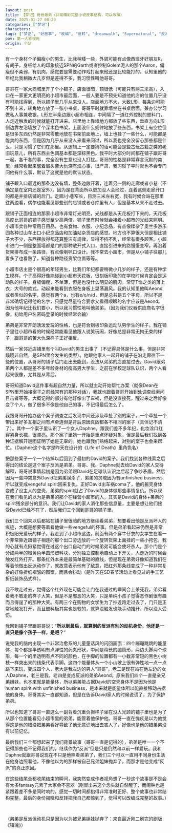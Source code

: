 ```yaml
---
layout: post
title: 【梦记】哥哥弟弟（非常精彩完整小说故事结构，可以改编）
date: 2025-01-27 08:20
categories: ["梦记"]
characters: 
tags: ["梦记", "好故事", "改编", "反转", "dreamwalk", "Supernatural", "反派"]
pov: 第一人称视角
origin: 个站
---
```


有一个身材个子偏瘦小的男生，比我稍矮一些，外貌可能有点像西班牙好朋友R，有胡子，身板给人的印象接近SPN的Garth或者控制Golem泥人的那个Aaron，偏瘦但不柔弱，有肌肉，感觉要是需要动作戏打起来他还是比较能打的。认知里他的年纪比我稍微大几岁但是差得不多，我习惯性叫他哥哥。

哥哥在一家大商城里开了个小铺子，店面很暗，顶很低（可能只有两三米高），入口在一家更大更明亮的小超市最后面，一般人要是不预先知道他的店的位置几乎没有可能找得到，所以铺子里几乎从来没人。店面地方不大，大致L形，每条边可能不到十米，转角地方放了一张小书桌，哥哥平时就靠墙坐在书桌后面，兼办公学习做私人事兼收银。L形左半条边跟小超市相连，中间隔了一道红外控制的塑料门，人走近触发的时候就能打开进来。店里地上靠墙地方都放了些东西，垂直方向L形侧边靠左沿墙放了个深木色书架，上面没什么规律地放了些东西，书架上有空位但是很多东西仍然是非常零散地放在书架前面地上，墙上也挂了一些什么，可能都是能卖的东西，但是因为几乎从来没人来看来问过，所以我也完全没留心那些都是什么，只是习惯了它们在那里。从逻辑上一定要猜的话可能会是些古玩古籍之类的老旧玩意儿，所有东西主色调基本都是深棕黑色。我平时大部分时间都在铺子跟哥哥一起，各干各的事，完全没有生意也没人打扰。哥哥的性格是非常寡言沉默的类型，经常看起来皱着眉头苦大仇深有烦心事，很严肃，我习惯了平时就也不会专门问他有什么事，默认了这就是他的默认状态。

铺子跟入口最远的那条边没有墙，整条边敞开着，连着另一侧的走廊或者小巷（不确定是在室内还是室外）。因为是在背面所以更加没人会经过，连着这侧走廊开口的都是并排店铺的后门。走廊/小巷窄长，目测三米左右宽，我有时候会站在那里往两边看，偶尔也能看见那些别的店铺或者仓库里有人，但是基本从来不走过去。

跟铺子正面相连的那家小超市非常灯光明亮，光线都是从天花板打下来的，天花板高度比哥哥的铺子感觉至少高两倍，铺子里有时候就会接着小超市的光线来照明。小超市卖各种常用日用品，也有食物、衣服、小纪念品，有点像糅杂了奥兰多游乐园各种过山车出口小纪念品店和加油站杂货店的感觉。地方也不算很大但是相比铺子大不少，东西摆放得都还算整洁有规律，显得不挤不乱，经常有很多顾客。小超市进门一侧是整面墙都是门的那种敞开式入口，直接引进来的路慢慢变窄，再沿着货架排布成一条路径，有点像喇叭口设计。我不常去小超市，但是从小铺子往那儿看多了也看熟了，知道各种路径货架位置等等。

小超市店主是个很高的年轻男生，比我们年纪都要稍微小几岁的样子，还是有种学生模样。个子高得好像能碰到小超市天花板，很刻板印象的在学校时候肯定会是运动队的样子。身板偏瘦，不单薄，但是也没什么明显的肌肉。常穿T恤之类的薄上衣，大号的款式，动起来能看到衣服在身板上晃荡漏风。我的认知里他叫Aeond或者类似的名字，感觉有两个a，也有e/o/n/d，但是总共是五个字母，所以不是非常确切记得他的名字，只感觉尽量符合要求又看得顺眼的名字应该是Aeond。因为他年纪比我们要小，所以我习惯性地叫他弟弟。（因为我们仪器供应商名字很像，初始用户名密码登录的时候经常会输）

弟弟是非常开朗活泼爱玩的性格，也是符合刻板印象运动队男学生的样子。我在铺子里往小超市看的时候经常能看见他跟人说笑玩闹，好像总是非常无拘无束的样子，跟哥哥的苦大仇深样子正好相反。

然后一家邻近店铺里有个叫David的男生出事了（不记得具体是什么事，但是非常蹊跷非自然，是SPN里会发生的类型）。他跟他家人一起开的铺子在沿走廊往下一些的位置，从哥哥的铺子后门走出去能到，没法从弟弟的店直接过去。David跟弟弟两个人都是差不多年龄身材的瘦高男大学生，之前在学校足球队认识，两个人看起来很像，尤其是从背后。

哥哥知道David这件事有超自然力量，所以就主动开始帮忙办案（就像Dean在SPN里开始接案子之前经常有的那种对话），我就也跟着哥哥开始到处调查线索问目击者等等。大概记得的部分有他好像出了车祸，但是没直接死，醒过来之后好像变了个人，做了很多不像是他自己的事，不记得最后怎么了。

我跟哥哥开始办这个案子调查之后发现中间还涉及牵扯了别的案子，一个牵扯一个带出来好多互相之间有点牵连但是背后原因真凶都各不相同的案子（具体记不清了）。其中一个案子里认识了一个女人Daphne，跟我们差不多年纪，化妆涂口红穿紧身长裙，很漂亮。那个案子里她一开始是重点怀疑对象，但是最后我们找到各种证据解开谜团证明了她是无辜的。她也跟我们熟络起来，对别的案子也会来帮忙。（Daphne这个名字是昨天在设计的《Life of Death》里角色名）

把那些案子一个一个结掉以后回到了最初的David的案子。我们找到各种线索之后得出的结论是这个案子反派是弟弟。哥哥、我、Daphne就去给David的家人交待解释，哥哥说事情起初是因为弟弟跟David在足球队认识之后起了争吵矛盾，然后因为一些冲突意外David把弟弟误杀了，弟弟的灵魂因为有unfinished business所以就变成vengeful spirit回来复仇。正好David出车祸coma了，他的躯壳身体变成了没主人的空壳，弟弟的spirit就占了David的身体做那些事情复仇。所以现在我们看见的以为是弟弟的那个在经营小超市的人，其实是David的身体+弟弟的spirit残余部分的意识。我们让David的家人消化那些信息量，主要是想让他们接受David已经不在了，然后我们三个回到哥哥的铺子里。

我们三个回来以后都站在铺子里很暗的地方继续看弟弟，想要看出他是反派坏人的痕迹，大概是想要等着看他做一些vengeful的坏事。但是弟弟看起来仍然是非常积极阳光爱玩的样子。我走到了小超市这边，前面有两个穿牛仔衣的女学生在看一个非常靠近跟铺子相连的那个出口旁边放的一个旋转货架上面挂的一些小挎包，我的心就有点揪紧觉得在过这个出口自动门的时候弟弟可能会使坏杀人。那个门是个分成两半的橙黄色半圆形塑料块，分别独立控制地自动上下开关，人走近的时候会触发红外打开。那条红外本来是最简单基础的直线，但是现在弟弟好像知道我们在等着他做出反派动作了，就故意表示他有了敌意，把红外那条线变成了一种非常复杂的好像折纸褶皱的图案，而且会抖动（是昨天在SD春节活动上看见过的手工艺折纸装饰品式样）。

我不敢走过去，觉得这个红外现在可能会让门在我通过的瞬间合上杀死我，弟弟看着我不敢走的样子大笑，但是不是邪恶的大笑，只是单纯小孩子觉得恶作剧很有趣而且得逞了的那种大笑。有两三个在购物的女学生为了抄近路走过去了，门只是正常地触发打开，而且塑料板其实也是软的，就算没触发也能手动推开，所以没人受伤。

我回到铺子里跟哥哥说：“**所以到最后，就算别的反派有别的动机身份，他还是一直只是像个孩子一样，是吧？**”

说完我的脑内出现一个非常治愈系的儿童童话风的闪回画面：四个蹦蹦跳跳的能量体，每个都是半透明有点弹性的药丸形状，中间是稍长的圆筒形，两边头脚两个球形，每一个的半透明有点不同的颜色，在手脚的位置都有一小截非常短的黑色小树枝一样突出来的线条代表手脚。这四个能量体从一个小山坡上很有弹性地一点一点跳下来玩，变成四个人，老大是我左边的男人“哥哥”，老二是现在站在他左边的女人Daphne，老三是我，老四是变成反派的弟弟Aeond。原来我们四个一直是亲兄弟姐妹，也本来就是能量体，所以弟弟能占据David的空壳身体不是因为他是human spirit with unfinished business，是本来就是能量体所以能直接移动占据他的身体。哥哥其实一直都知道，但是在告诉David家人的时候说谎了，为了保护弟弟。

所以也知道了哥哥一直这么一副背着沉重负担样子坐在没人光顾的铺子里也是为了从那个位置能看见小超市里的弟弟，能管着他保护他。哥哥一直在愧疚是以为他觉得这是他的错没把弟弟看好导致了他无意识地出去害人了，好像也是他的错弟弟没有以前记忆。

最后我们三个都想起来了我们背景故事（哥哥一直是记得的），弟弟是唯一一个不记得那些也不记得我们的，继续作为“反派”但是只是仍然和以前一样爱玩。我和Daphne就跟哥哥说现在不只是他照看弟弟了，我们三个可以一直用不同身份生活在他身边照看他，不像他以为的那样被自己兄弟姐妹抛弃了，而那才是他变成“反派”的真正原因。

在这些结尾全都收尾结束的瞬间，我突然变成作者视角想了一秒这个故事是不是会有太多fantasy元素了大家会不喜欢（刚冒出来这个念头就自然醒了，而闹钟也是紧跟着差不多是同时响的，感觉一切时间都掐得非常准时正好、整个故事也非常结构完整，最后的身份揭晓和反转把我自己都惊到了，觉得可以改编成完整的故事。）

<br>

（弟弟是反派但动机只是因为以为被兄弟姐妹抛弃了：来自最近刚二刷完的剧版《镇魂》）

